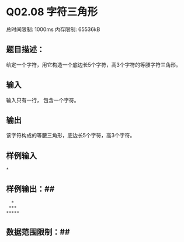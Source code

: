 # Q02.08 字符三角形

总时间限制: 1000ms 内存限制: 65536kB

## 题目描述：

给定一个字符，用它构造一个底边长5个字符，高3个字符的等腰字符三角形。

## 输入

输入只有一行， 包含一个字符。

## 输出

该字符构成的等腰三角形，底边长5个字符，高3个字符。

## 样例输入

    *

## 样例输出：## 

      *
     ***
    *****

## 数据范围限制：## 

